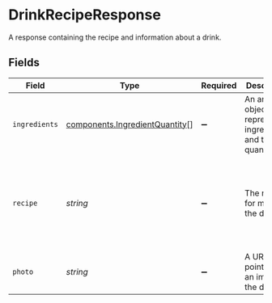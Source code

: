 # DrinkRecipeResponse

A response containing the recipe and information about a drink.


## Fields

| Field                                                                                                                                                                                                      | Type                                                                                                                                                                                                       | Required                                                                                                                                                                                                   | Description                                                                                                                                                                                                | Example                                                                                                                                                                                                    |
| ---------------------------------------------------------------------------------------------------------------------------------------------------------------------------------------------------------- | ---------------------------------------------------------------------------------------------------------------------------------------------------------------------------------------------------------- | ---------------------------------------------------------------------------------------------------------------------------------------------------------------------------------------------------------- | ---------------------------------------------------------------------------------------------------------------------------------------------------------------------------------------------------------- | ---------------------------------------------------------------------------------------------------------------------------------------------------------------------------------------------------------- |
| `ingredients`                                                                                                                                                                                              | [components.IngredientQuantity](../../models/components/ingredientquantity.md)[]                                                                                                                           | :heavy_minus_sign:                                                                                                                                                                                         | An array of objects representing ingredients and their quantities.                                                                                                                                         |                                                                                                                                                                                                            |
| `recipe`                                                                                                                                                                                                   | *string*                                                                                                                                                                                                   | :heavy_minus_sign:                                                                                                                                                                                         | The recipe for making the drink.                                                                                                                                                                           | Pour the Ol' Janx Spirit into a glass, add the sea water and Acturan Mega-gin. Bubble the Fallian marsh gas through the mixture, then add the Qualactin Hypermint extract. Drink... but... very carefully. |
| `photo`                                                                                                                                                                                                    | *string*                                                                                                                                                                                                   | :heavy_minus_sign:                                                                                                                                                                                         | A URL pointing to an image of the drink.                                                                                                                                                                   | https://example.com/pan-galactic-gargle-blaster.jpg                                                                                                                                                        |